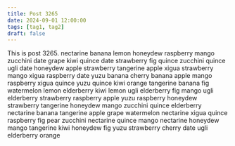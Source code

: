 ```yaml
---
title: Post 3265
date: 2024-09-01 12:00:00
tags: [tag1, tag2]
draft: false
---
```

This is post 3265.
nectarine
banana
lemon
honeydew
raspberry
mango
zucchini
date
grape
kiwi
quince
date
strawberry
fig
quince
zucchini
quince
ugli
date
honeydew
apple
strawberry
tangerine
apple
xigua
strawberry
mango
xigua
raspberry
date
yuzu
banana
cherry
banana
apple
mango
raspberry
xigua
quince
yuzu
quince
kiwi
orange
tangerine
banana
fig
watermelon
lemon
elderberry
kiwi
lemon
ugli
elderberry
fig
mango
ugli
elderberry
strawberry
raspberry
apple
yuzu
raspberry
honeydew
strawberry
tangerine
honeydew
mango
zucchini
quince
elderberry
nectarine
banana
tangerine
apple
grape
watermelon
nectarine
xigua
quince
raspberry
fig
pear
zucchini
nectarine
quince
mango
nectarine
honeydew
mango
tangerine
kiwi
honeydew
fig
yuzu
strawberry
cherry
date
ugli
elderberry
orange
